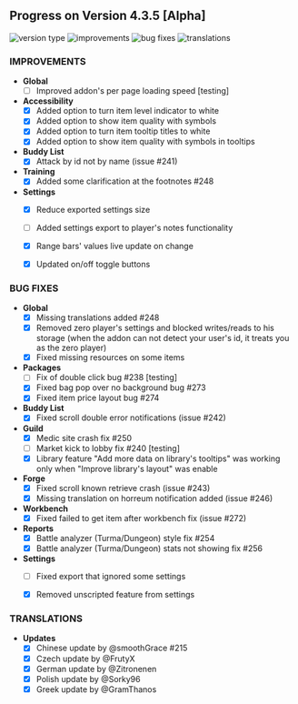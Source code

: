 ## Progress on Version 4.3.5 [Alpha]

![version type](https://img.shields.io/badge/version-alpha-yellow.svg?style=flat-square)
![improvements](https://img.shields.io/badge/improvements-11-green.svg?style=flat-square)
![bug fixes](https://img.shields.io/badge/bug%20fixes-17-red.svg?style=flat-square)
![translations](https://img.shields.io/badge/translations-5-blue.svg?style=flat-square)

### IMPROVEMENTS
- **Global**
	- [ ] Improved addon's per page loading speed [testing]
- **Accessibility**
	- [x] Added option to turn item level indicator to white
	- [x] Added option to show item quality with symbols
	- [x] Added option to turn item tooltip titles to white 
	- [x] Added option to show item quality with symbols in tooltips
- **Buddy List**
	- [x] Attack by id not by name (issue #241)
- **Training**
	- [x] Added some clarification at the footnotes #248
- **Settings**
	- [x] Reduce exported settings size
	- [ ] Added settings export to player's notes functionality
	- [x] Range bars' values live update on change
	- [x] Updated on/off toggle buttons
	


### BUG FIXES
- **Global**
	- [x] Missing translations added #248
	- [x] Removed zero player's settings and blocked writes/reads to his storage (when the addon can not detect your user's id, it treats you as the zero player)
	- [x] Fixed missing resources on some items
- **Packages**
	- [ ] Fix of double click bug #238 [testing]
	- [x] Fixed bag pop over no background bug #273
	- [x] Fixed item price layout bug #274
- **Buddy List**
	- [x] Fixed scroll double error notifications (issue #242)
- **Guild**
	- [x] Medic site crash fix #250
	- [ ] Market kick to lobby fix #240 [testing]
	- [x] Library feature "Add more data on library's tooltips" was working only when "Improve library's layout" was enable
- **Forge**
	- [x] Fixed scroll known retrieve crash (issue #243)
	- [x] Missing translation on horreum notification added (issue #246)
- **Workbench**
	- [x] Fixed failed to get item after workbench fix (issue #272)
- **Reports**
	- [x] Battle analyzer (Turma/Dungeon) style fix #254
	- [x] Battle analyzer (Turma/Dungeon) stats not showing fix #256
- **Settings**
	- [ ] Fixed export that ignored some settings
	- [x] Removed unscripted feature from settings


### TRANSLATIONS
-  **Updates**
	- [x] Chinese update by @smoothGrace #215
	- [x] Czech update by @FrutyX
	- [x] German update by @Zitronenen
	- [x] Polish update by @Sorky96
	- [x] Greek update by @GramThanos
